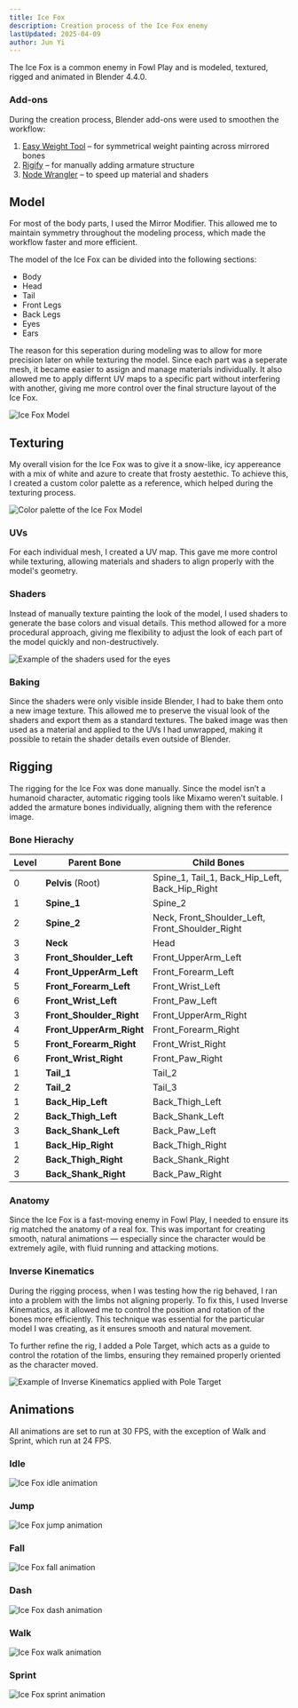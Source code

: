 ```yaml
---
title: Ice Fox
description: Creation process of the Ice Fox enemy
lastUpdated: 2025-04-09
author: Jun Yi
---
```


The Ice Fox is a common enemy in Fowl Play and is modeled, textured, rigged and animated in Blender 4.4.0.

### Add-ons

During the creation process, Blender add-ons were used to smoothen the workflow:
1. [Easy Weight Tool][1] – for symmetrical weight painting across mirrored bones
2. [Rigify][2] – for manually adding armature structure
3. [Node Wrangler][3] – to speed up material and shaders


## Model

For most of the body parts, I used the Mirror Modifier. This allowed me to maintain symmetry throughout the modeling process, which made the workflow faster and more efficient. 

The model of the Ice Fox can be divided into the following sections:

- Body
- Head
- Tail
- Front Legs
- Back Legs
- Eyes
- Ears

The reason for this seperation during modeling was to allow for more precision later on while texturing the model. Since each part was a seperate mesh, it became easier to assign and manage materials individually. It also allowed me to apply differnt UV maps to a specific part without interfering with another, giving me more control over the final structure layout of the Ice Fox.

![Ice Fox Model](../../../../../assets/fowl-play/art/3d/ice-fox/model.png)


## Texturing

My overall vision for the Ice Fox was to give it a snow-like, icy appereance with a mix of white and azure to create that frosty aestethic. To achieve this, I created a custom color palette as a reference, which helped during the texturing process.

![Color palette of the Ice Fox Model](../../../../../assets/fowl-play/art/3d/ice-fox/color_palette.png)

### UVs

For each individual mesh, I created a UV map. This gave me more control while texturing, allowing materials and shaders to align properly with the model's geometry.

### Shaders

Instead of manually texture painting the look of the model, I used shaders to generate the base colors and visual details. This method allowed for a more procedural approach, giving me flexibility to adjust the look of each part of the model quickly and non-destructively.

![Example of the shaders used for the eyes](../../../../../assets/fowl-play/art/3d/ice-fox/eyes_shaders_example.png)

### Baking

Since the shaders were only visible inside Blender, I had to bake them onto a new image texture. This allowed me to preserve the visual look of the shaders and export them as a standard textures. The baked image was then used as a material and applied to the UVs I had unwrapped, making it possible to retain the shader details even outside of Blender.

## Rigging

The rigging for the Ice Fox was done manually. Since the model isn’t a humanoid character, automatic rigging tools like Mixamo weren’t suitable. I added the armature bones individually, aligning them with the reference image.

### Bone Hierachy

| Level | Parent Bone               | Child Bones                                       |
|-------|----------------------     |--------------------------------------             |
| 0     | **Pelvis** (Root)         | Spine_1, Tail_1, Back_Hip_Left, Back_Hip_Right    |
| 1     | **Spine_1**               | Spine_2                                           |
| 2     | **Spine_2**               | Neck, Front_Shoulder_Left, Front_Shoulder_Right   |
| 3     | **Neck**                  | Head                                              |
| 3     | **Front_Shoulder_Left**   | Front_UpperArm_Left                               |
| 4     | **Front_UpperArm_Left**   | Front_Forearm_Left                                |
| 5     | **Front_Forearm_Left**    | Front_Wrist_Left                                  |
| 6     | **Front_Wrist_Left**      | Front_Paw_Left                                    |
| 3     | **Front_Shoulder_Right**  | Front_UpperArm_Right                              |
| 4     | **Front_UpperArm_Right**  | Front_Forearm_Right                               |
| 5     | **Front_Forearm_Right**   | Front_Wrist_Right                                 |
| 6     | **Front_Wrist_Right**     | Front_Paw_Right                                   |
| 1     | **Tail_1**                | Tail_2                                            |
| 2     | **Tail_2**                | Tail_3                                            |
| 1     | **Back_Hip_Left**         | Back_Thigh_Left                                   |
| 2     | **Back_Thigh_Left**       | Back_Shank_Left                                   |
| 3     | **Back_Shank_Left**       | Back_Paw_Left                                     |
| 1     | **Back_Hip_Right**        | Back_Thigh_Right                                  |
| 2     | **Back_Thigh_Right**      | Back_Shank_Right                                  |
| 3     | **Back_Shank_Right**      | Back_Paw_Right                                    |

### Anatomy

Since the Ice Fox is a fast-moving enemy in Fowl Play, I needed to ensure its rig matched the anatomy of a real fox. This was important for creating smooth, natural animations — especially since the character would be extremely agile, with fluid running and attacking motions.

### Inverse Kinematics

During the rigging process, when I was testing how the rig behaved, I ran into a problem with the limbs not aligning properly. To fix this, I used Inverse Kinematics, as it allowed me to control the position and rotation of the bones more efficiently. This technique was essential for the particular model I was creating, as it ensures smooth and natural movement.

To further refine the rig, I added a Pole Target, which acts as a guide to control the rotation of the limbs, ensuring they remained properly oriented as the character moved.

![Example of Inverse Kinematics applied with Pole Target](../../../../../assets/fowl-play/art/3d/ice-fox/inverse_kinematics.png)

## Animations

All animations are set to run at 30 FPS, with the exception of Walk and Sprint, which run at 24 FPS.

### Idle

![Ice Fox idle animation](/ice-fox/idle-animation.gif)

### Jump

![Ice Fox jump animation](/ice-fox/jump-animation.gif)

### Fall

![Ice Fox fall animation](/ice-fox/fall-animation.gif)

### Dash

![Ice Fox dash animation](/ice-fox/dash-animation.gif)

### Walk

![Ice Fox walk animation](/ice-fox/walk-animation.gif)

### Sprint

![Ice Fox sprint animation](/ice-fox/sprint-animation.gif)


[1]: https://extensions.blender.org/add-ons/easyweight/
[2]: https://docs.blender.org/manual/en/latest/addons/rigging/rigify/index.html
[3]: https://docs.blender.org/manual/en/latest/addons/node/node_wrangler.html
